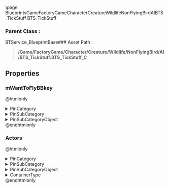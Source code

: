 \page BlueprintsGameFactoryGameCharacterCreatureWildlifeNonFlyingBirdAIBTS_TickStuff BTS_TickStuff
### Parent Class :
BTService_BlueprintBase### Asset Path :
<b><blockquote>/Game/FactoryGame/Character/Creature/Wildlife/NonFlyingBird/AI/BTS_TickStuff.BTS_TickStuff_C</blockquote></b>
## Properties

### mWantToFlyBBkey
@htmlonly
<details>
 <summary>PinCategory</summary>
<blockquote>struct</blockquote>
</details>
<details>
 <summary>PinSubCategory</summary>
<blockquote>struct</blockquote>
</details>
<details>
 <summary>PinSubCategoryObject</summary>
<b><a href="_class_script_blackboard_key_selector.html"><blockquote>BlackboardKeySelector</blockquote></a></b>
</details>
@endhtmlonly

### Actors
@htmlonly
<details>
 <summary>PinCategory</summary>
<blockquote>Object</blockquote>
</details>
<details>
 <summary>PinSubCategory</summary>
<blockquote>Object</blockquote>
</details>
<details>
 <summary>PinSubCategoryObject</summary>
<b><a href="_class_script_actor.html"><blockquote>Actor</blockquote></a></b>
</details>
<details>
 <summary>ContainerType</summary>
<blockquote>1</blockquote>
</details>
@endhtmlonly

